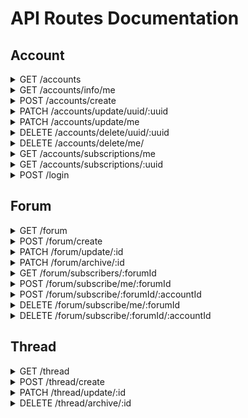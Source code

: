 # API Routes Documentation

## Account

<details>
<summary>GET /accounts</summary>

### Response

```json
{
  "totalItems": 1,
  "items": [
    {
      "uuid": "6df1446c-6ccf-4cc0-8f8d-c71c4c9d2baa",
      "email": "test@test.test",
      "firstname": "Test",
      "lastname": "Test",
      "phone": "+33600000000",
      "karma": 0,
      "global_bantime": "0",
      "validated": true
    }
  ],
  "page": 0,
  "size": 15
}
```

### Query Parameters

#### URL Parameters

#### Pagination

- page: Page number (default: 0) (e.g. page=2)
- size: Number of items per page (default: 15) (e.g. size=20)

#### Sorting

- sort: Setting for sorting the results. Format = property:direction (e.g. sort=email:asc)

  - property: Property to sort by
  - direction: Sorting direction (asc or desc)

#### Filtering

- filter: Setting for filtering the results. Format = property:method:value (e.g. filter=email:eq:test@test.com)

  - property: Property to filter by
  - value: Value to filter by
  - method: Filtering method (eq, ne, gt, gte, lt, lte, like, nlike, in, nin, isnull, isnotnull)

### Options documentation

#### Available properties

- uuid: string
- email: string
- firstname: string
- lastname: string
- karma: number
- global_bantime: Timestamp
- validated: boolean

#### Available filtering methods

- eq: Equals
- neq: Not equals
- gt: Greater than
- gte: Greater than or equals
- lt: Less than
- lte: Less than or equals
- like: Like
- nlike: Not like
- in: In
- nin: Not in
- isnull: Is null
- isnotnull: Is not null

#### Available sorting methods

- asc: Ascending
- desc: Descending

</details>
<details>
<summary>GET /accounts/info/me</summary>

### Response

```json
{
  "uuid": "6df1446c-6ccf-4cc0-c71c4c9d2baa",
  "email": "test.test@test.com",
  "firstname": "Test",
  "lastname": "Test",
  "phone": "+33600000000",
  "karma": 0,
  "global_bantime": "0",
  "validated": false
}
```

### Query Parameters

#### Headers

- Authorization: Bearer + valid JWT Token

</details>
<details>
<summary>POST /accounts/create</summary>

### Response

```json
{
  "message": "Bienvenue ! Votre compte a été créé avec succès.",
  "newAccount": {
    "email": "test@test.fr",
    "firstname": "Test",
    "lastname": "Test",
    "phone": "+33600000000",
    "uuid": "6df1446c-6ccf-4cc0-c71c4c9d2baa",
    "karma": 0,
    "global_bantime": "0",
    "validated": false
  }
}
```

### Query parameters

#### Body

```json
{
  "email": "valid@address.com",
  "password": "password",
  "firstname": "Test",
  "lastname": "Test",
  "phone": "+33600000000"
}
```

</details>
<details>
<summary>PATCH /accounts/update/uuid/:uuid</summary>
  
### Response

```json
{
  "message": "Utilisateur mis à jour avec succès.",
  "updatedAccount": {
    "uuid": "6df1446c-6ccf-4cc0-c71c4c9d2baa",
    "email": "new-valid@address.com",
    "firstname": "Test",
    "lastname": "Test",
    "phone": "+33600000000",
    "karma": 0,
    "global_bantime": "0",
    "validated": true
  }
}
```

### Query parameters

#### Body

**All properties are optional, you may only specify what you'd like to change.**

```json
{
  "email": "test@test.fr",
  "firstname": "Test",
  "lastname": "Test",
  "phone": "+33600000000"
}
```

</details>
<details>
<summary>PATCH /accounts/update/me</summary>

### Response

```json
{
  "message": "Utilisateur mis à jour avec succès.",
  "updatedAccount": {
    "uuid": "6df1446c-6ccf-4cc0-c71c4c9d2baa",
    "email": "new-valid@address.com",
    "firstname": "Test",
    "lastname": "Test",
    "phone": "+33600000000",
    "karma": 0,
    "global_bantime": "0",
    "validated": true
  }
}
```

### Query parameters

#### Headers

- Authorization: Bearer + valid JWT Token

#### Body

**All properties are optional, you may only specify what you'd like to change.**

```json
{
  "email": "test@test.fr",
  "firstname": "Test",
  "lastname": "Test",
  "phone": "+33600000000"
}
```

</details>
<details>
<summary>DELETE /accounts/delete/uuid/:uuid</summary>

### Response

```json
{
  "message": "Utilisateur supprimé avec succès."
}
```

### Query parameters

#### URL Parameter

- uuid (string): The uuid of the user

</details>
<details>
<summary>DELETE /accounts/delete/me/ </summary>

### Response

```json
{
  "message": "Utilisateur supprimé avec succès."
}
```

### Query parameters

#### Headers

- Authorization: Bearer + valid JWT Token

</details>

<details><summary>GET /accounts/subscriptions/me</summary>
  
### Response

```json
[
  {
    "id": 1,
    "title": "Test 15",
    "description": "Lorem Ipsum Dolor",
    "img_url": "https://test.test.ts/blabla.png",
    "creation_date": "2025-01-29T13:36:51.802Z",
    "is_archived": false
  }
]
```

### Query parameters

#### Headers

- Authorization: Bearer + valid JWT Token

</details>
<details><summary>GET /accounts/subscriptions/:uuid</summary>
  
### Response

```json
[
  {
    "id": 1,
    "title": "Test 15",
    "description": "Lorem Ipsum Dolor",
    "img_url": "https://test.test.ts/blabla.png",
    "creation_date": "2025-01-29T13:36:51.802Z",
    "is_archived": false
  }
]
```

</details>
<details>
<summary>POST /login </summary>

### Response

```json
{
  "token": "eyJhbRBUr1ru-D6VwUDxuDsXE"
}
```

### Query Parameters

#### Body

```json
{
  "email": "valid@email.com",
  "password": "password"
}
```

</details>

## Forum

<details>
<summary>GET /forum</summary>

### Response

```json
{
  "totalItems": 1,
  "items": [
    {
      "id": 1,
      "title": "Test 1",
      "description": "Lorem Ipsum Dolor",
      "img_url": "https://test.test.ts/blabla.png",
      "creation_date": "2024-10-29T15:12:05.260Z",
      "is_archived": false
    }
  ],
  "page": 0,
  "size": 15
}
```

### Query Parameters

#### URL Parameters

#### Pagination

- page: Page number (default: 0) (e.g. page=2)
- size: Number of items per page (default: 15) (e.g. size=20)

#### Sorting

- sort: Setting for sorting the results. Format = property:direction (e.g. sort=email:asc)

  - property: Property to sort by
  - direction: Sorting direction (asc or desc)

#### Filtering

- filter: Setting for filtering the results. Format = property:method:value (e.g. filter=email:eq:test@test.com)

  - property: Property to filter by
  - value: Value to filter by
  - method: Filtering method (eq, ne, gt, gte, lt, lte, like, nlike, in, nin, isnull, isnotnull)

### Options documentation

#### Available properties

- id: number
- title: string
- description: string
- is_archived: boolean

#### Available filtering methods

- eq: Equals
- neq: Not equals
- gt: Greater than
- gte: Greater than or equals
- lt: Less than
- lte: Less than or equals
- like: Like
- nlike: Not like
- in: In
- nin: Not in
- isnull: Is null
- isnotnull: Is not null

#### Available sorting methods

- asc: Ascending
- desc: Descending
</details>
<details>
<summary>POST /forum/create</summary>

### Response

```json
{
  "title": "Test 1",
  "description": "Lorem Ipsum Dolor",
  "img_url": "https://test.test.ts/blabla.png",
  "is_archived": false,
  "id": 13,
  "creation_date": "2024-10-29T15:12:05.260Z"
}
```

### Query parameters

#### Body

```json
{
  "title": "Test 1",
  "description": "Lorem Ipsum Dolor",
  "img_url": "https://test.test.ts/blabla.png"
}
```

</details>
<details>
<summary>PATCH /forum/update/:id</summary>
  
### Response

```json
{
  "title": "Test 1",
  "description": "Lorem Ipsum Dolor",
  "img_url": "https://test.test.ts/blabla.png",
  "is_archived": false,
  "id": 13,
  "creation_date": "2024-10-29T15:12:05.260Z"
}
```

### Query parameters

#### Body

**All properties are optional, you may only specify what you'd like to change.**

```json
{
  "title": "Test 1",
  "description": "Lorem Ipsum Dolor",
  "img_url": "https://test.test.ts/blabla.png",
  "is_archived": false
}
```

</details>
<details>
<summary>PATCH /forum/archive/:id</summary>

### Response

```json
{
  "id": 1,
  "title": "Test 1",
  "description": "Lorem Ipsum Dolor",
  "img_url": "https://test.test.ts/blabla.png",
  "creation_date": "2024-10-29T15:12:05.260Z",
  "is_archived": true
}
```

### Query Parameters

#### URL Parameters

- set (optional, true by default): boolean used to specify a value to is_archived.

</details>
<details><summary>GET /forum/subscribers/:forumId</summary>
  
### Response

```json
[
  {
    "uuid": "0790ad06-6c39-4196-9ffc-6776eaae839a",
    "email": "pascal.test@test.bla",
    "firstname": "Pascal",
    "lastname": "Test",
    "phone": "+33609090909",
    "karma": 0,
    "global_bantime": "0",
    "validated": false
  }
]
```

</details>
<details><summary>POST /forum/subscribe/me/:forumId</summary>
  
### Response

```json
{
  "account": {
    "uuid": "0790ad06-6c39-4196-9ffc-6776eaae839a",
    "email": "pascal.test@test.bla",
    "firstname": "Pascal",
    "lastname": "Test",
    "phone": "+33609090909",
    "karma": 0,
    "global_bantime": "0",
    "validated": false
  },
  "forum": {
    "id": 1,
    "title": "Test 15",
    "description": "Lorem Ipsum Dolor",
    "img_url": "https://test.test.ts/blabla.png",
    "creation_date": "2025-01-29T13:36:51.802Z",
    "is_archived": false
  },
  "id": 1,
  "creation_date": "2025-01-29T13:50:40.148Z"
}
```

### Query parameters

#### Headers

- Authorization: Bearer + valid JWT Token

</details>
<details><summary>POST /forum/subscribe/:forumId/:accountId</summary>
  
### Response

```json
{
  "account": {
    "uuid": "0790ad06-6c39-4196-9ffc-6776eaae839a",
    "email": "pascal.test@test.bla",
    "firstname": "Pascal",
    "lastname": "Test",
    "phone": "+33609090909",
    "karma": 0,
    "global_bantime": "0",
    "validated": false
  },
  "forum": {
    "id": 1,
    "title": "Test 15",
    "description": "Lorem Ipsum Dolor",
    "img_url": "https://test.test.ts/blabla.png",
    "creation_date": "2025-01-29T13:36:51.802Z",
    "is_archived": false
  },
  "id": 1,
  "creation_date": "2025-01-29T13:50:40.148Z"
}
```

</details>
<details><summary>DELETE /forum/subscribe/me/:forumId</summary>
  
### Response

{
"creation_date": "2025-01-29T13:50:40.148Z"
}

### Query parameters

#### Headers

- Authorization: Bearer + valid JWT Token

</details>
<details><summary>DELETE /forum/subscribe/:forumId/:accountId</summary>
  
### Response

```json
{
  "creation_date": "2025-01-29T13:50:40.148Z"
}
```

</details>

## Thread

<details><summary>GET /thread</summary>
  
### Response

```json
{
  "totalItems": 1,
  "items": [
    {
      "id": 1,
      "title": "Thread Test",
      "content": "Thread content",
      "imageUrl": "https://blablatest12312.fr/test/img.png",
      "is_archived": false,
      "createdAt": "2025-01-29T14:27:19.629Z",
      "updatedAt": "2025-01-29T14:27:19.629Z"
    }
  ],
  "page": 0,
  "size": 15
}
```

### Query Parameters

#### URL Parameters

#### Pagination

- page: Page number (default: 0) (e.g. page=2)
- size: Number of items per page (default: 15) (e.g. size=20)

#### Sorting

- sort: Setting for sorting the results. Format = property:direction (e.g. sort=email:asc)

  - property: Property to sort by
  - direction: Sorting direction (asc or desc)

#### Filtering

- filter: Setting for filtering the results. Format = property:method:value (e.g. filter=email:eq:test@test.com)

  - property: Property to filter by
  - value: Value to filter by
  - method: Filtering method (eq, ne, gt, gte, lt, lte, like, nlike, in, nin, isnull, isnotnull)

### Options documentation

#### Available properties

- id: number
- title: string
- content: string
- is_archived: boolean

#### Available filtering methods

- eq: Equals
- neq: Not equals
- gt: Greater than
- gte: Greater than or equals
- lt: Less than
- lte: Less than or equals
- like: Like
- nlike: Not like
- in: In
- nin: Not in
- isnull: Is null
- isnotnull: Is not null

#### Available sorting methods

- asc: Ascending
- desc: Descending

</details>
<details><summary>POST /thread/create</summary>
  
### Response

```json
{
  "title": "Thread Test1",
  "content": "Thread content",
  "imageUrl": "https://blablatest12312.fr/test/img.png",
  "author": {
    "uuid": "0790ad06-6c39-4196-9ffc-6776eaae839a",
    "email": "pascal.test@test.bla",
    "firstname": "Pascal",
    "lastname": "Test",
    "phone": "+33609090909",
    "karma": 0,
    "global_bantime": "0",
    "validated": false
  },
  "forum": {
    "id": 1,
    "title": "Test 15",
    "description": "Lorem Ipsum Dolor",
    "img_url": "https://test.test.ts/blabla.png",
    "creation_date": "2025-01-29T13:36:51.802Z",
    "is_archived": false
  },
  "id": 2,
  "is_archived": false,
  "createdAt": "2025-01-29T14:37:24.011Z",
  "updatedAt": "2025-01-29T14:37:24.011Z"
}
```

### Query parameters

#### Body

```json
{
  "title": "Thread Test1",
  "content": "Thread content",
  "imageUrl": "https://blablatest12312.fr/test/img.png",
  "is_archived": false,
  "forumId": 1
}
```

</details>
<details><summary>PATCH /thread/update/:id</summary>
  
### Response

```json
{
  "title": "Thread Test1",
  "content": "Thread content",
  "imageUrl": "https://blablatest12312.fr/test/img.png",
  "author": {
    "uuid": "0790ad06-6c39-4196-9ffc-6776eaae839a",
    "email": "pascal.test@test.bla",
    "firstname": "Pascal",
    "lastname": "Test",
    "phone": "+33609090909",
    "karma": 0,
    "global_bantime": "0",
    "validated": false
  },
  "forum": {
    "id": 1,
    "title": "Test 15",
    "description": "Lorem Ipsum Dolor",
    "img_url": "https://test.test.ts/blabla.png",
    "creation_date": "2025-01-29T13:36:51.802Z",
    "is_archived": false
  },
  "id": 2,
  "is_archived": false,
  "createdAt": "2025-01-29T14:37:24.011Z",
  "updatedAt": "2025-01-29T14:37:24.011Z"
}
```

### Query parameters

#### Body

**All properties are optional, you may only specify what you'd like to change.**

```json
{
  "title": "Thread Test1",
  "content": "Thread content",
  "imageUrl": "https://blablatest12312.fr/test/img.png",
  "is_archived": false,
  "forumId": 1
}
```

</details>
<details><summary>DELETE /thread/archive/:id</summary>
  
### Response

```json
{
  "title": "Thread Test1",
  "content": "Thread content",
  "imageUrl": "https://blablatest12312.fr/test/img.png",
  "author": {
    "uuid": "0790ad06-6c39-4196-9ffc-6776eaae839a",
    "email": "pascal.test@test.bla",
    "firstname": "Pascal",
    "lastname": "Test",
    "phone": "+33609090909",
    "karma": 0,
    "global_bantime": "0",
    "validated": false
  },
  "forum": {
    "id": 1,
    "title": "Test 15",
    "description": "Lorem Ipsum Dolor",
    "img_url": "https://test.test.ts/blabla.png",
    "creation_date": "2025-01-29T13:36:51.802Z",
    "is_archived": false
  },
  "id": 2,
  "is_archived": true,
  "createdAt": "2025-01-29T14:37:24.011Z",
  "updatedAt": "2025-01-29T14:37:24.011Z"
}
```

### Query Parameters

#### URL Parameters

- set (optional, true by default): boolean used to specify a value to is_archived.

</details>
